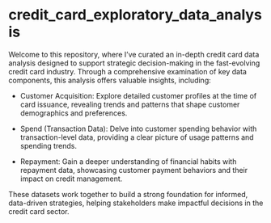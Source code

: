# credit_card_exploratory_data_analysis
Welcome to this repository, where I’ve curated an in-depth credit card data analysis designed to support strategic decision-making in the fast-evolving credit card industry. Through a comprehensive examination of key data components, this analysis offers valuable insights, including:

- Customer Acquisition: Explore detailed customer profiles at the time of card issuance, revealing trends and patterns that shape customer demographics and preferences.

- Spend (Transaction Data): Delve into customer spending behavior with transaction-level data, providing a clear picture of usage patterns and spending trends.

- Repayment: Gain a deeper understanding of financial habits with repayment data, showcasing customer payment behaviors and their impact on credit management.

These datasets work together to build a strong foundation for informed, data-driven strategies, helping stakeholders make impactful decisions in the credit card sector.

